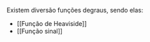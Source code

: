 ---
---

Existem diversão funções degraus, sendo elas:

- [[Função de Heaviside]]
- [[Função sinal]]
